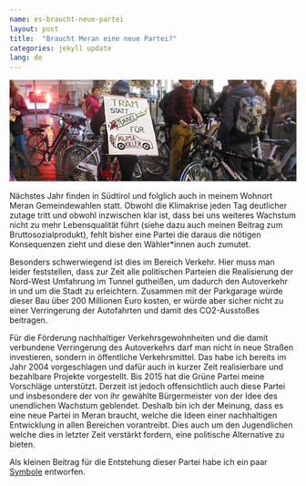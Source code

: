 ```yaml
---
name: es-braucht-neue-partei
layout: post
title:  "Braucht Meran eine neue Partei?"
categories: jekyll update
lang: de
---
```

![Fahrraddemo der "fridays for future"](../../bildoj/tram_statt_auto.JPG)

Nächstes Jahr finden in Südtirol und folglich auch in meinem Wohnort Meran Gemeindewahlen statt. Obwohl die Klimakrise jeden Tag deutlicher zutage tritt und obwohl inzwischen klar ist, dass bei uns weiteres Wachstum nicht zu mehr Lebensqualität führt (siehe dazu auch meinen Beitrag zum Bruttosozialprodukt), fehlt bisher eine Partei die daraus die nötigen Konsequenzen zieht und diese den Wähler*innen auch zumutet. 

Besonders schwerwiegend ist dies im Bereich Verkehr. Hier muss man leider feststellen, dass zur Zeit alle politischen Parteien die Realisierung der Nord-West Umfahrung im Tunnel gutheißen, um dadurch den Autoverkehr in und um die Stadt zu erleichtern. Zusammen mit der Parkgarage würde dieser Bau über 200 Millionen Euro kosten, er würde aber sicher nicht zu einer Verringerung der Autofahrten und damit des CO2-Ausstoßes beitragen.

Für die Förderung nachhaltiger Verkehrsgewohnheiten und die damit verbundene Verringerung des Autoverkehrs darf man nicht in neue Straßen investieren, sondern in öffentliche Verkehrsmittel. Das habe ich bereits im Jahr 2004 vorgeschlagen und dafür auch in kurzer Zeit realisierbare und bezahlbare Projekte vorgestellt. Bis 2015 hat die Grüne Partei meine Vorschläge unterstützt. Derzeit ist jedoch offensichtlich auch diese Partei und insbesondere der von ihr gewählte Bürgermeister von der Idee des unendlichen Wachstum geblendet. Deshalb bin ich der Meinung, dass es eine neue Partei in Meran braucht, welche die Ideen einer nachhaltigen Entwicklung in allen Bereichen vorantreibt. Dies auch um den Jugendlichen welche dies in letzter Zeit verstärkt fordern, eine politische Alternative zu bieten.

Als kleinen Beitrag für die Entstehung dieser Partei habe ich ein paar [Symbole](../../bildoj/3simboloj.png) entworfen.
